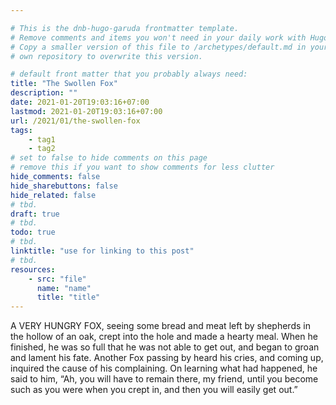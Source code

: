```yaml
---

# This is the dnb-hugo-garuda frontmatter template. 
# Remove comments and items you won't need in your daily work with Hugo.
# Copy a smaller version of this file to /archetypes/default.md in your
# own repository to overwrite this version.

# default front matter that you probably always need:
title: "The Swollen Fox"
description: ""
date: 2021-01-20T19:03:16+07:00
lastmod: 2021-01-20T19:03:16+07:00
url: /2021/01/the-swollen-fox
tags:
    - tag1
    - tag2
# set to false to hide comments on this page
# remove this if you want to show comments for less clutter
hide_comments: false
hide_sharebuttons: false
hide_related: false
# tbd.
draft: true
# tbd.
todo: true
# tbd.
linktitle: "use for linking to this post"
# tbd.
resources:
    - src: "file"
      name: "name"
      title: "title"
---
```

A VERY HUNGRY FOX, seeing some bread and meat left by shepherds in the hollow of an oak, crept into the hole and made a hearty meal. When he finished, he was so full that he was not able to get out, and began to groan and lament his fate. Another Fox passing by heard his cries, and coming up, inquired the cause of his complaining. On learning what had happened, he said to him, “Ah, you will have to remain there, my friend, until you become such as you were when you crept in, and then you will easily get out.”


